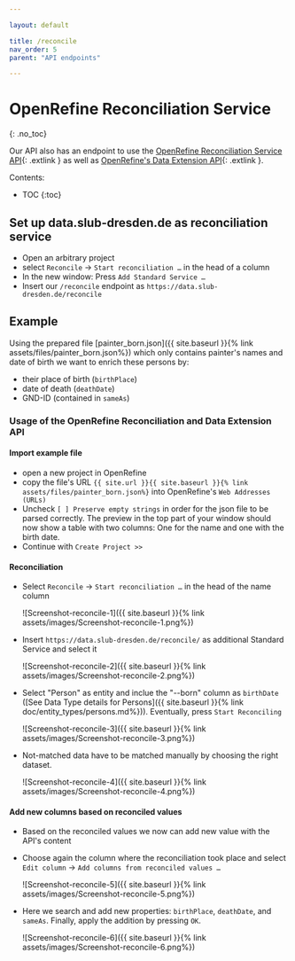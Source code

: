 ```yaml
---

layout: default

title: /reconcile
nav_order: 5
parent: "API endpoints"

---
```


# OpenRefine Reconciliation Service
{: .no_toc}

Our API also has an endpoint to use the [OpenRefine Reconciliation Service API](https://github.com/OpenRefine/OpenRefine/wiki/Reconciliation-Service-API){: .extlink } as well as [OpenRefine's Data Extension API](https://github.com/OpenRefine/OpenRefine/wiki/Data-Extension-API){: .extlink }.


Contents:
* TOC
{:toc}

## Set up data.slub-dresden.de as reconciliation service

* Open an arbitrary project
* select `Reconcile` → `Start reconciliation …` in the head of a column
* In the new window: Press `Add Standard Service …`
* Insert our `/reconcile` endpoint as `https://data.slub-dresden.de/reconcile`

## Example

Using the prepared file [painter_born.json]({{ site.baseurl }}{% link assets/files/painter_born.json%}) which only contains painter's names and date of birth we want to enrich these persons by:

* their place of birth (`birthPlace`)
* date of death (`deathDate`)
* GND-ID (contained in `sameAs`)

### Usage of the OpenRefine Reconciliation and Data Extension API
#### Import example file
* open a new project in OpenRefine
* copy the file's URL `{{ site.url }}{{ site.baseurl }}{% link assets/files/painter_born.json%}` into OpenRefine's `Web Addresses (URLs)`
* Uncheck `[ ] Preserve empty strings` in order for the json file to be parsed correctly. The preview in the top part of your window should now show a table with two columns: One for the name and one with the birth date.
* Continue with `Create Project >>`
#### Reconciliation
* Select `Reconcile` → `Start reconciliation …` in the head of the name column

  ![Screenshot-reconcile-1]({{ site.baseurl }}{% link assets/images/Screenshot-reconcile-1.png%})
* Insert `https://data.slub-dresden.de/reconcile/` as additional Standard Service and select it


  ![Screenshot-reconcile-2]({{ site.baseurl }}{% link assets/images/Screenshot-reconcile-2.png%})

* Select "Person" as entity and inclue the "_-_-born" column as `birthDate` ([See Data Type details for Persons]({{ site.baseurl }}{% link doc/entity_types/persons.md%})). Eventually, press `Start Reconciling`

  ![Screenshot-reconcile-3]({{ site.baseurl }}{% link assets/images/Screenshot-reconcile-3.png%})

* Not-matched data have to be matched manually by choosing the right dataset.

  ![Screenshot-reconcile-4]({{ site.baseurl }}{% link assets/images/Screenshot-reconcile-4.png%})

#### Add new columns based on reconciled values
* Based on the reconciled values we now can add new value with the API's content
* Choose again the column where the reconciliation took place and select `Edit column` → `Add columns from reconciled values …`

  ![Screenshot-reconcile-5]({{ site.baseurl }}{% link assets/images/Screenshot-reconcile-5.png%})

* Here we search and add new properties: `birthPlace`, `deathDate`, and `sameAs`. Finally, apply the addition by pressing `OK`.

  ![Screenshot-reconcile-6]({{ site.baseurl }}{% link assets/images/Screenshot-reconcile-6.png%})



